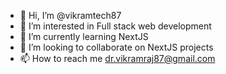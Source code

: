 - 👋 Hi, I’m @vikramtech87
- 👀 I’m interested in Full stack web development
- 🌱 I’m currently learning NextJS
- 💞️ I’m looking to collaborate on NextJS projects
- 📫 How to reach me dr.vikramraj87@gmail.com

<!---
vikramtech87/vikramtech87 is a ✨ special ✨ repository because its `README.md` (this file) appears on your GitHub profile.
You can click the Preview link to take a look at your changes.
--->

